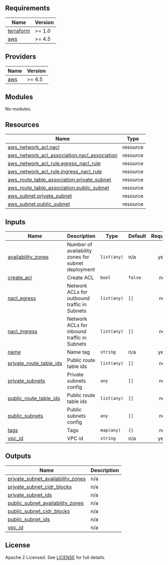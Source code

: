 ## Requirements

| Name | Version |
|------|---------|
| <a name="requirement_terraform"></a> [terraform](#requirement\_terraform) | >= 1.0 |
| <a name="requirement_aws"></a> [aws](#requirement\_aws) | >= 4.5 |

## Providers

| Name | Version |
|------|---------|
| <a name="provider_aws"></a> [aws](#provider\_aws) | >= 4.5 |

## Modules

No modules.

## Resources

| Name | Type |
|------|------|
| [aws_network_acl.nacl](https://registry.terraform.io/providers/hashicorp/aws/latest/docs/resources/network_acl) | resource |
| [aws_network_acl_association.nacl_association](https://registry.terraform.io/providers/hashicorp/aws/latest/docs/resources/network_acl_association) | resource |
| [aws_network_acl_rule.egress_nacl_rule](https://registry.terraform.io/providers/hashicorp/aws/latest/docs/resources/network_acl_rule) | resource |
| [aws_network_acl_rule.ingress_nacl_rule](https://registry.terraform.io/providers/hashicorp/aws/latest/docs/resources/network_acl_rule) | resource |
| [aws_route_table_association.private_subnet](https://registry.terraform.io/providers/hashicorp/aws/latest/docs/resources/route_table_association) | resource |
| [aws_route_table_association.public_subnet](https://registry.terraform.io/providers/hashicorp/aws/latest/docs/resources/route_table_association) | resource |
| [aws_subnet.private_subnet](https://registry.terraform.io/providers/hashicorp/aws/latest/docs/resources/subnet) | resource |
| [aws_subnet.public_subnet](https://registry.terraform.io/providers/hashicorp/aws/latest/docs/resources/subnet) | resource |

## Inputs

| Name | Description | Type | Default | Required |
|------|-------------|------|---------|:--------:|
| <a name="input_availability_zones"></a> [availability\_zones](#input\_availability\_zones) | Number of availability zones for subnet deployment | `list(any)` | n/a | yes |
| <a name="input_create_acl"></a> [create\_acl](#input\_create\_acl) | Create ACL | `bool` | `false` | no |
| <a name="input_nacl_egress"></a> [nacl\_egress](#input\_nacl\_egress) | Network ACLs for outbound traffic in Subnets | `list(any)` | `[]` | no |
| <a name="input_nacl_ingress"></a> [nacl\_ingress](#input\_nacl\_ingress) | Network ACLs for inbound traffic in Subnets | `list(any)` | `[]` | no |
| <a name="input_name"></a> [name](#input\_name) | Name tag | `string` | n/a | yes |
| <a name="input_private_route_table_ids"></a> [private\_route\_table\_ids](#input\_private\_route\_table\_ids) | Public route table ids | `list(any)` | `[]` | no |
| <a name="input_private_subnets"></a> [private\_subnets](#input\_private\_subnets) | Private subnets config | `any` | `[]` | no |
| <a name="input_public_route_table_ids"></a> [public\_route\_table\_ids](#input\_public\_route\_table\_ids) | Public route table ids | `list(any)` | `[]` | no |
| <a name="input_public_subnets"></a> [public\_subnets](#input\_public\_subnets) | Public subnets config | `any` | `[]` | no |
| <a name="input_tags"></a> [tags](#input\_tags) | Tags | `map(any)` | `{}` | no |
| <a name="input_vpc_id"></a> [vpc\_id](#input\_vpc\_id) | VPC id | `string` | n/a | yes |

## Outputs

| Name | Description |
|------|-------------|
| <a name="output_private_subnet_availability_zones"></a> [private\_subnet\_availability\_zones](#output\_private\_subnet\_availability\_zones) | n/a |
| <a name="output_private_subnet_cidr_blocks"></a> [private\_subnet\_cidr\_blocks](#output\_private\_subnet\_cidr\_blocks) | n/a |
| <a name="output_private_subnet_ids"></a> [private\_subnet\_ids](#output\_private\_subnet\_ids) | n/a |
| <a name="output_public_subnet_availability_zones"></a> [public\_subnet\_availability\_zones](#output\_public\_subnet\_availability\_zones) | n/a |
| <a name="output_public_subnet_cidr_blocks"></a> [public\_subnet\_cidr\_blocks](#output\_public\_subnet\_cidr\_blocks) | n/a |
| <a name="output_public_subnet_ids"></a> [public\_subnet\_ids](#output\_public\_subnet\_ids) | n/a |
| <a name="output_vpc_id"></a> [vpc\_id](#output\_vpc\_id) | n/a |

## License

Apache 2 Licensed. See [LICENSE](https://github.com/TechHoldingLLC/terraform-aws-subnet/blob/main/LICENSE) for full details.
